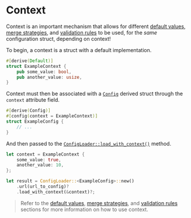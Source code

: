 # Context

Context is an important mechanism that allows for different [default values](./struct/default.md),
[merge strategies](./struct/merge.md), and [validation rules](./struct/validate.md) to be used, for
the _same_ configuration struct, depending on context!

To begin, a context is a struct with a default implementation.

```rust
#[derive(Default)]
struct ExampleContext {
	pub some_value: bool,
	pub another_value: usize,
}
```

Context must then be associated with a
[`Config`](https://docs.rs/schematic/latest/schematic/trait.Config.html) derived struct through the
`context` attribute field.

```rust
#[derive(Config)]
#[config(context = ExampleContext)]
struct ExampleConfig {
	// ...
}
```

And then passed to the
[`ConfigLoader::load_with_context()`](https://docs.rs/schematic/latest/schematic/struct.ConfigLoader.html#method.load_with_context)
method.

```rust
let context = ExampleContext {
	some_value: true,
	another_value: 10,
};

let result = ConfigLoader::<ExampleConfig>::new()
	.url(url_to_config)?
	.load_with_context(&context)?;
```

> Refer to the [default values](./struct/default.md), [merge strategies](./struct/merge.md), and
> [validation rules](./struct/validate.md) sections for more information on how to use context.

